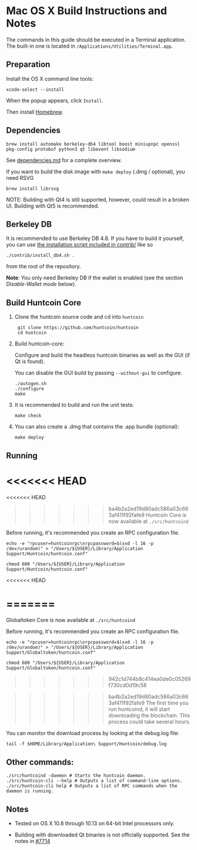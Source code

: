 Mac OS X Build Instructions and Notes
====================================
The commands in this guide should be executed in a Terminal application.
The built-in one is located in `/Applications/Utilities/Terminal.app`.

Preparation
-----------
Install the OS X command line tools:

`xcode-select --install`

When the popup appears, click `Install`.

Then install [Homebrew](https://brew.sh).

Dependencies
----------------------

    brew install automake berkeley-db4 libtool boost miniupnpc openssl pkg-config protobuf python3 qt libevent libsodium

See [dependencies.md](dependencies.md) for a complete overview.

If you want to build the disk image with `make deploy` (.dmg / optional), you need RSVG

    brew install librsvg

NOTE: Building with Qt4 is still supported, however, could result in a broken UI. Building with Qt5 is recommended.

Berkeley DB
-----------
It is recommended to use Berkeley DB 4.8. If you have to build it yourself,
you can use [the installation script included in contrib/](/contrib/install_db4.sh)
like so

```shell
./contrib/install_db4.sh .
```

from the root of the repository.

**Note**: You only need Berkeley DB if the wallet is enabled (see the section *Disable-Wallet mode* below).

Build Huntcoin Core
------------------------

1. Clone the huntcoin source code and cd into `huntcoin`

        git clone https://github.com/huntcoin/huntcoin
        cd huntcoin

2.  Build huntcoin-core:

    Configure and build the headless huntcoin binaries as well as the GUI (if Qt is found).

    You can disable the GUI build by passing `--without-gui` to configure.

        ./autogen.sh
        ./configure
        make

3.  It is recommended to build and run the unit tests:

        make check

4.  You can also create a .dmg that contains the .app bundle (optional):

        make deploy

Running
-------

<<<<<<< HEAD
=======
<<<<<<< HEAD
>>>>>>> ba4b2a2ed19d80adc586a03c663af411f92fafe9
Huntcoin Core is now available at `./src/huntcoind`

Before running, it's recommended you create an RPC configuration file.

    echo -e "rpcuser=huntcoinrpc\nrpcpassword=$(xxd -l 16 -p /dev/urandom)" > "/Users/${USER}/Library/Application Support/Huntcoin/huntcoin.conf"

    chmod 600 "/Users/${USER}/Library/Application Support/Huntcoin/huntcoin.conf"
<<<<<<< HEAD

=======
=======
Globaltoken Core is now available at `./src/huntcoind`

Before running, it's recommended you create an RPC configuration file.

    echo -e "rpcuser=huntcoinrpc\nrpcpassword=$(xxd -l 16 -p /dev/urandom)" > "/Users/${USER}/Library/Application Support/Globaltoken/huntcoin.conf"

    chmod 600 "/Users/${USER}/Library/Application Support/Globaltoken/huntcoin.conf"
>>>>>>> 942c1d744b8c414ea0de0c05269f730cd0d19c58

>>>>>>> ba4b2a2ed19d80adc586a03c663af411f92fafe9
The first time you run huntcoind, it will start downloading the blockchain. This process could take several hours.

You can monitor the download process by looking at the debug.log file:

    tail -f $HOME/Library/Application\ Support/Huntcoin/debug.log

Other commands:
-------

    ./src/huntcoind -daemon # Starts the huntcoin daemon.
    ./src/huntcoin-cli --help # Outputs a list of command-line options.
    ./src/huntcoin-cli help # Outputs a list of RPC commands when the daemon is running.

Notes
-----

* Tested on OS X 10.8 through 10.13 on 64-bit Intel processors only.

* Building with downloaded Qt binaries is not officially supported. See the notes in [#7714](https://github.com/bitcoin/bitcoin/issues/7714)
